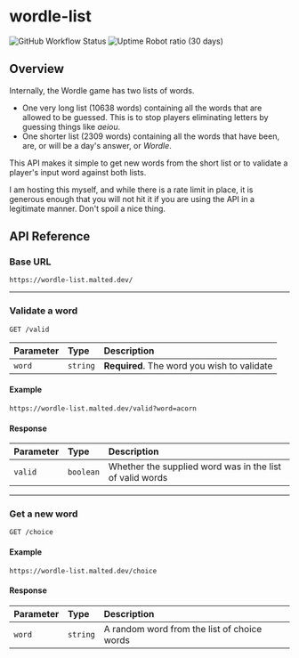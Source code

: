 # wordle-list

![GitHub Workflow Status](https://img.shields.io/github/workflow/status/ma1ted/wordle-list/Deno?label=tests)
![Uptime Robot ratio (30 days)](https://img.shields.io/uptimerobot/ratio/m790673309-43940cd3e21d3c2a6f037250)

## Overview

Internally, the Wordle game has two lists of words.

- One very long list (10638 words) containing all the words that are allowed to
  be guessed. This is to stop players eliminating letters by guessing things
  like _aeiou_.
- One shorter list (2309 words) containing all the words that have been, are, or
  will be a day's answer, or _Wordle_.

This API makes it simple to get new words from the short list or to validate a
player's input word against both lists.

I am hosting this myself, and while there is a rate limit in place, it is
generous enough that you will not hit it if you are using the API in a
legitimate manner. Don't spoil a nice thing.

## API Reference

### Base URL

```
https://wordle-list.malted.dev/
```

---

### Validate a word

```
GET /valid
```

| Parameter | Type     | Description                                 |
| :-------- | :------- | :------------------------------------------ |
| `word`    | `string` | **Required**. The word you wish to validate |

#### Example

`https://wordle-list.malted.dev/valid?word=acorn`

#### Response

| Parameter | Type      | Description                                              |
| :-------- | :-------- | :------------------------------------------------------- |
| `valid`   | `boolean` | Whether the supplied word was in the list of valid words |

---

### Get a new word

```
GET /choice
```

#### Example

`https://wordle-list.malted.dev/choice`

#### Response

| Parameter | Type     | Description                                 |
| :-------- | :------- | :------------------------------------------ |
| `word`    | `string` | A random word from the list of choice words |
